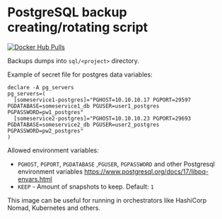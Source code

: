 # PostgreSQL backup creating/rotating script

[![Docker Hub Pulls](https://img.shields.io/docker/pulls/sas1024/postgresql-backup.svg)](https://hub.docker.com/r/sas1024/postgresql-backup)

Backups dumps into `sql/<project>` directory.

Example of secret file for postgres data variables:

```
declare -A pg_servers
pg_servers=(
  [someservice1-postgres]="PGHOST=10.10.10.17 PGPORT=29597 PGDATABASE=someservice1_db PGUSER=user1_postgres PGPASSWORD=pw1_postgres"
  [someservice2-postgres]="PGHOST=10.10.10.23 PGPORT=29693 PGDATABASE=someservice2_db PGUSER=user2_postgres PGPASSWORD=pw2_postgres"
)
```

Allowed environment variables:
- `PGHOST`, `PGPORT`, `PGDATABASE` ,`PGUSER`, `PGPASSWORD` and other Postgresql environment variables https://www.postgresql.org/docs/17/libpq-envars.html
- `KEEP` - Amount of snapshots to keep. Default: `1`

This image can be useful for running in orchestrators like HashiCorp Nomad, Kubernetes and others.
